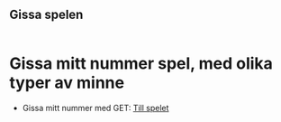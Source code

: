 ---
---

<section class="hero is-medium is-primary is-success">
  <div class="hero-body">
    <div class="container">
      <h1 class="has-text-centered is-size-1">Gissa spelen</h1>
    </div>
  </div>
</section>

<DIV class="section columns is-centered">
<DIV class="container column is-12">
<DIV class="section content has-background-white-bis">

Gissa mitt nummer spel, med olika typer av minne
================================================

* Gissa mitt nummer med GET: [Till spelet](gissa/get)

</div>
</div>
</div>
